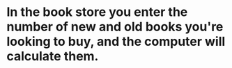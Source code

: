 # In the book store you enter the number of new and old books you're looking to buy, and the computer will calculate them.
